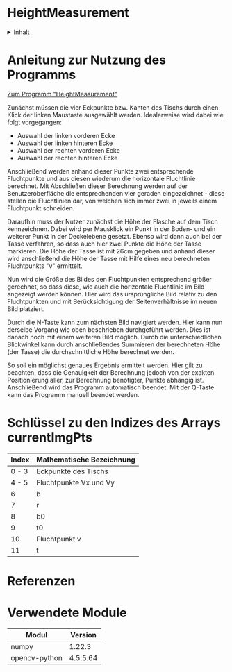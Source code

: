 # HeightMeasurement

<!-- TABLE OF CONTENTS -->
<details>
  <summary>Inhalt</summary>
  <ol>
    <li>
      <a href="#anleitung-zur-nutzung-des-programms">Anleitung zur Nutzung des Programms</a>
    </li>
    <li>
        <a href="#schlüssel-zu-den-indizes-des-arrays-currentimgpts">Schlüssel zu den Indizes des Arrays currentImgPts</a></li>
    <li><a href="#verwendete-module">Verwendete Module</a></li>
  </ol>
</details>

# Anleitung zur Nutzung des Programms 
[Zum Programm "HeightMeasurement"](HeightMeasurement.py)

Zunächst müssen die vier Eckpunkte bzw. Kanten des Tischs durch einen Klick der linken Maustaste ausgewählt werden. Idealerweise wird dabei wie folgt vorgegangen: 
-	Auswahl der linken vorderen Ecke
-	Auswahl der linken hinteren Ecke
-	Auswahl der rechten vorderen Ecke
-	Auswahl der rechten hinteren Ecke

Anschließend werden anhand dieser Punkte zwei entsprechende Fluchtpunkte und aus diesen wiederum die horizontale Fluchtlinie berechnet. Mit Abschließen dieser Berechnung werden auf der Benutzeroberfläche die entsprechenden vier geraden eingezeichnet - diese stellen die Fluchtlinien dar, von welchen sich immer zwei in jeweils einem Fluchtpunkt schneiden.

Daraufhin muss der Nutzer zunächst die Höhe der Flasche auf dem Tisch kennzeichnen. Dabei wird per Mausklick ein Punkt in der Boden- und ein weiterer Punkt in der Deckelebene gesetzt. Ebenso wird dann auch bei der Tasse verfahren, so dass auch hier zwei Punkte die Höhe der Tasse markieren.
Die Höhe der Tasse ist mit 26cm gegeben und anhand dieser wird anschließend die Höhe der Tasse mit Hilfe eines neu berechneten Fluchtpunkts "v" ermittelt.

Nun wird die Größe des Bildes den Fluchtpunkten entsprechend größer gerechnet, so dass diese, wie auch die horizontale Fluchtlinie im Bild angezeigt werden können. Hier wird das ursprüngliche Bild relativ zu den Fluchtpunkten und mit Berücksichtigung der Seitenverhältnisse im neuen Bild platziert.


Durch die N-Taste kann zum nächsten Bild navigiert werden. Hier kann nun derselbe Vorgang wie oben beschrieben durchgeführt werden. Dies ist danach noch mit einem weiteren Bild möglich. Durch die unterschiedlichen Blickwinkel kann durch anschließendes Summieren der berechneten Höhe (der Tasse) die durchschnittliche Höhe berechnet werden. 

So soll ein möglichst genaues Ergebnis ermittelt werden. Hier gilt zu beachten, dass die Genauigkeit der Berechnung jedoch von der exakten Positionierung aller, zur Berechnung benötigter, Punkte abhängig ist. Anschließend wird das Programm automatisch beendet.
Mit der Q-Taste kann das Programm manuell beendet werden.


# Schlüssel zu den Indizes des Arrays currentImgPts
|Index  |Mathematische Bezeichnung  |
|-------|---------------------------|
|0 - 3  |Eckpunkte des Tischs       |
|4 - 5  |Fluchtpunkte Vx und Vy     |
|6      |b                          |
|7      |r                          |
|8      |b0                         |
|9      |t0                         |
|10     |Fluchtpunkt v              |
|11     |t                          |




# Referenzen


# Verwendete Module
|Modul          |Version    |
|---------------|-----------|
|numpy          |1.22.3     |
|opencv-python  |4.5.5.64   |
